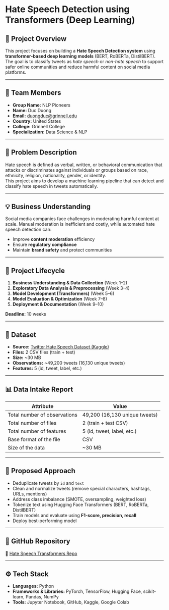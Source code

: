 # Hate Speech Detection using Transformers (Deep Learning)

## 📌 Project Overview  
This project focuses on building a **Hate Speech Detection system** using **transformer-based deep learning models** (BERT, RoBERTa, DistilBERT).  
The goal is to classify tweets as *hate speech* or *non-hate speech* to support safer online communities and reduce harmful content on social media platforms.  

---

## 👥 Team Members  
- **Group Name:** NLP Pioneers  
- **Name:** Duc Duong  
- **Email:** duongduc@grinnell.edu  
- **Country:** United States  
- **College:** Grinnell College  
- **Specialization:** Data Science & NLP  

---

## 📝 Problem Description  
Hate speech is defined as verbal, written, or behavioral communication that attacks or discriminates against individuals or groups based on race, ethnicity, religion, nationality, gender, or identity.  
This project aims to develop a machine learning pipeline that can detect and classify hate speech in tweets automatically.  

---

## 💡 Business Understanding  
Social media companies face challenges in moderating harmful content at scale. Manual moderation is inefficient and costly, while automated hate speech detection can:  
- Improve **content moderation** efficiency  
- Ensure **regulatory compliance**  
- Maintain **brand safety** and protect communities  

---

## 🔄 Project Lifecycle  
1. **Business Understanding & Data Collection** (Week 1–2)  
2. **Exploratory Data Analysis & Preprocessing** (Week 3–4)  
3. **Model Development (Transformers)** (Week 5–6)  
4. **Model Evaluation & Optimization** (Week 7–8)  
5. **Deployment & Documentation** (Week 9–10)  

**Deadline:** 10 weeks  

---

## 📂 Dataset  
- **Source:** [Twitter Hate Speech Dataset (Kaggle)](https://www.kaggle.com/datasets/vkrahul/twitter-hate-speech/data)  
- **Files:** 2 CSV files (train + test)  
- **Size:** ~30 MB  
- **Observations:** ~49,200 tweets (16,130 unique tweets)  
- **Features:** 5 (id, tweet, label, etc.)  

---

## 📊 Data Intake Report  
| Attribute | Value |  
|-----------|--------|  
| Total number of observations | 49,200 (16,130 unique tweets) |  
| Total number of files | 2 (train + test CSV) |  
| Total number of features | 5 (id, tweet, label, etc.) |  
| Base format of the file | CSV |  
| Size of the data | ~30 MB |  

---

## 🚀 Proposed Approach  
- Deduplicate tweets by `id` and `text`  
- Clean and normalize tweets (remove special characters, hashtags, URLs, mentions)  
- Address class imbalance (SMOTE, oversampling, weighted loss)  
- Tokenize text using Hugging Face Transformers (BERT, RoBERTa, DistilBERT)  
- Train models and evaluate using **F1-score, precision, recall**  
- Deploy best-performing model  

---

## 📎 GitHub Repository  
🔗 [Hate Speech Transformers Repo](https://github.com/duongduc388222/twitter_hate_speech)  

---

## ⚙️ Tech Stack  
- **Languages:** Python  
- **Frameworks & Libraries:** PyTorch, TensorFlow, Hugging Face, scikit-learn, Pandas, NumPy  
- **Tools:** Jupyter Notebook, GitHub, Kaggle, Google Colab  
